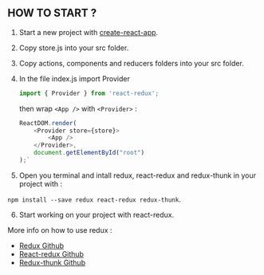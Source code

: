 ## HOW TO START ?

1. Start a new project with [create-react-app](https://github.com/facebook/create-react-app).

2. Copy store.js into your src folder.

3. Copy actions, components and reducers folders into your src folder.

4. In the file index.js import Provider
    
    ```Javascript
    import { Provider } from 'react-redux';
    ```
    
    then wrap `<App />` with `<Provider>` :

    ```Javascript
    ReactDOM.render(
        <Provider store={store}>
            <App />
        </Provider>,
        document.getElementById("root")
    );`
    ```

5. Open you terminal and intall redux, react-redux and redux-thunk in your project with : 

`npm install --save redux react-redux redux-thunk`.

6. Start working on your project with react-redux.

More info on how to use redux :
- [Redux Github](https://github.com/reduxjs/redux)
- [React-redux Github](https://github.com/reduxjs/react-redux)
- [Redux-thunk Github](https://github.com/reduxjs/redux-thunk)
